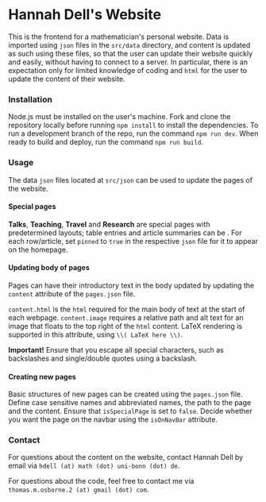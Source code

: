 # Hannah Dell's Website

This is the frontend for a mathematician's personal website. Data is imported using `json` files in the `src/data` directory, and content is updated as such using these files, so that the user can update their website quickly and easily, without having to connect to a server. In particular, there is an expectation only for limited knowledge of coding and `html` for the user to update the content of their website.

### Installation

Node.js must be installed on the user's machine. Fork and clone the repository locally before running `npm install` to install the dependencies. To run a development branch of the repo, run the command `npm run dev`. When ready to build and deploy, run the command `npm run build`.

### Usage

The data `json` files located at `src/json` can be used to update the pages of the website.

#### Special pages

**Talks**, **Teaching**, **Travel** and **Research** are special pages with predetermined layouts; table entries and article summaries can be . For each row/article, set `pinned` to `true` in the respective `json` file for it to appear on the homepage.

#### Updating body of pages
Pages can have their introductory text in the body updated by updating the `content` attribute of the `pages.json` file.

`content.html` is the `html` required for the main body of text at the start of each webpage. `content.image` requires a relative path and alt text for an image that floats to the top right of the `html` content. LaTeX rendering is supported in this attribute, using `\\( LaTeX here \\)`.

**Important!** Ensure that you escape all special characters, such as backslashes and single/double quotes using a backslash.

#### Creating new pages
Basic structures of new pages can be created using the `pages.json` file. Define case sensitive names and abbreviated names, the path to the page and the content. Ensure that `isSpecialPage` is set to `false`. Decide whether you want the page on the navbar using the `isOnNavBar` attribute.

### Contact

For questions about the content on the website, contact Hannah Dell by email via `hdell (at) math (dot) uni-bonn (dot) de`.

For questions about the code, feel free to contact me via `thomas.m.osborne.2 (at) gmail (dot) com`.






